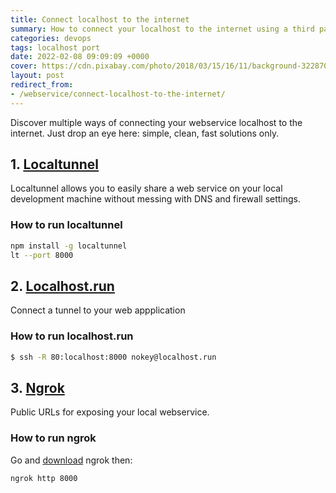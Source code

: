 ```yaml
---
title: Connect localhost to the internet
summary: How to connect your localhost to the internet using a third party tool for development. Just drop an eye here simple, clean, fast solutions only.
categories: devops
tags: localhost port
date: 2022-02-08 09:09:09 +0000
cover: https://cdn.pixabay.com/photo/2018/03/15/16/11/background-3228704_1280.jpg
layout: post
redirect_from:
- /webservice/connect-localhost-to-the-internet/
---
```


Discover multiple ways of connecting your webservice localhost to the internet. Just drop an eye here: simple, clean, fast solutions only.

## 1. <a href="https://localtunnel.me/" target="_blank">Localtunnel</a>

Localtunnel allows you to easily share a web service on your local development machine without messing with DNS and firewall settings.

### How to run localtunnel

```sh
npm install -g localtunnel
lt --port 8000
```

## 2. <a href="https://localhost.run/" target="_blank">Localhost.run</a>

Connect a tunnel to your web appplication

### How to run localhost.run

```sh
$ ssh -R 80:localhost:8000 nokey@localhost.run
```

## 3. <a href="https://ngrok.com/" target="_blank">Ngrok</a>

Public URLs for exposing your local webservice.

### How to run ngrok

Go and [download](https://ngrok.com/download) ngrok then:

```sh
ngrok http 8000
```


